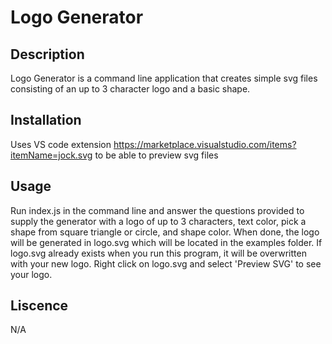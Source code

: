 # Logo Generator

## Description
Logo Generator is a command line application that creates simple svg files consisting of an up to 3 character logo and a basic shape.

## Installation
Uses VS code extension https://marketplace.visualstudio.com/items?itemName=jock.svg to be able to preview svg files

## Usage
Run index.js in the command line and answer the questions provided to supply the generator with a logo of up to 3 characters, text color, pick a shape from square triangle or circle, and shape color. When done, the logo will be generated in logo.svg which will be located in the examples folder. If logo.svg already exists when you run this program, it will be overwritten with your new logo. Right click on logo.svg and select 'Preview SVG' to see your logo.

## Liscence
N/A